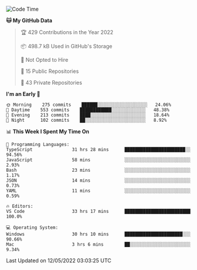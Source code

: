<!--START_SECTION:waka-->
![Code Time](http://img.shields.io/badge/Code%20Time-0%20secs-blue)

**🐱 My GitHub Data** 

> 🏆 429 Contributions in the Year 2022
 > 
> 📦 498.7 kB Used in GitHub's Storage 
 > 
> 🚫 Not Opted to Hire
 > 
> 📜 15 Public Repositories 
 > 
> 🔑 43 Private Repositories  
 > 
**I'm an Early 🐤** 

```text
🌞 Morning    275 commits    ██████░░░░░░░░░░░░░░░░░░░   24.06% 
🌆 Daytime    553 commits    ████████████░░░░░░░░░░░░░   48.38% 
🌃 Evening    213 commits    ████░░░░░░░░░░░░░░░░░░░░░   18.64% 
🌙 Night      102 commits    ██░░░░░░░░░░░░░░░░░░░░░░░   8.92%

```


📊 **This Week I Spent My Time On** 

```text
💬 Programming Languages: 
TypeScript               31 hrs 28 mins      ███████████████████████░░   94.56% 
JavaScript               58 mins             ░░░░░░░░░░░░░░░░░░░░░░░░░   2.93% 
Bash                     23 mins             ░░░░░░░░░░░░░░░░░░░░░░░░░   1.17% 
JSON                     14 mins             ░░░░░░░░░░░░░░░░░░░░░░░░░   0.73% 
YAML                     11 mins             ░░░░░░░░░░░░░░░░░░░░░░░░░   0.59%

🔥 Editors: 
VS Code                  33 hrs 17 mins      █████████████████████████   100.0%

💻 Operating System: 
Windows                  30 hrs 10 mins      ██████████████████████░░░   90.66% 
Mac                      3 hrs 6 mins        ██░░░░░░░░░░░░░░░░░░░░░░░   9.34%

```


 Last Updated on 12/05/2022 03:03:25 UTC
<!--END_SECTION:waka-->

